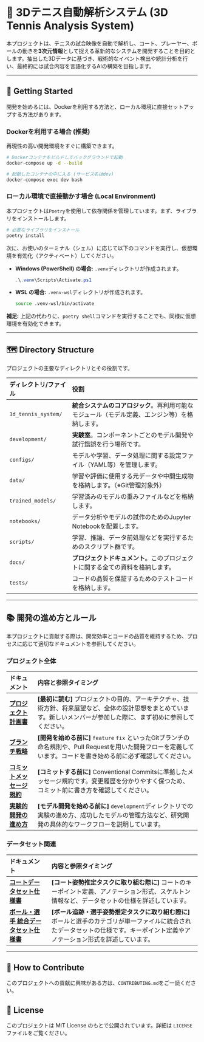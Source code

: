 # 🎾 3Dテニス自動解析システム (3D Tennis Analysis System)

本プロジェクトは、テニスの試合映像を自動で解析し、コート、プレーヤー、ボールの動きを**3次元情報**として捉える革新的なシステムを開発することを目的とします。抽出した3Dデータに基づき、戦術的なイベント検出や統計分析を行い、最終的には試合内容を言語化するAIの構築を目指します。

-----

## 🚀 Getting Started

開発を始めるには、Dockerを利用する方法と、ローカル環境に直接セットアップする方法があります。

### Dockerを利用する場合 (推奨)

再現性の高い開発環境をすぐに構築できます。

```bash
# Dockerコンテナをビルドしてバックグラウンドで起動
docker-compose up -d --build

# 起動したコンテナの中に入る (サービス名はdev)
docker-compose exec dev bash
```

### ローカル環境で直接動かす場合 (Local Environment)

本プロジェクトは`Poetry`を使用して依存関係を管理しています。まず、ライブラリをインストールします。

```bash
# 必要なライブラリをインストール
poetry install
```

次に、お使いのターミナル（シェル）に応じて以下のコマンドを実行し、仮想環境を有効化（アクティベート）してください。

  * **Windows (PowerShell) の場合:**
    `.venv`ディレクトリが作成されます。

    ```powershell
    .\.venv\Scripts\Activate.ps1
    ```

  * **WSL の場合:**
    `.venv-wsl`ディレクトリが作成されます。

    ```bash
    source .venv-wsl/bin/activate
    ```

**補足:** 上記の代わりに、`poetry shell`コマンドを実行することでも、同様に仮想環境を有効化できます。

-----

## 🗺️ Directory Structure

プロジェクトの主要なディレクトリとその役割です。

| ディレクトリ/ファイル | 役割 |
| :--- | :--- |
| `3d_tennis_system/` | **統合システムのコアロジック**。再利用可能なモジュール（モデル定義、エンジン等）を格納します。 |
| `development/` | **実験室**。コンポーネントごとのモデル開発や試行錯誤を行う場所です。 |
| `configs/` | モデルや学習、データ処理に関する設定ファイル（YAML等）を管理します。 |
| `data/` | 学習や評価に使用する元データや中間生成物を格納します。（※Git管理対象外） |
| `trained_models/` | 学習済みのモデルの重みファイルなどを格納します。 |
| `notebooks/` | データ分析やモデルの試作のためのJupyter Notebookを配置します。 |
| `scripts/` | 学習、推論、データ前処理などを実行するためのスクリプト群です。 |
| `docs/` | **プロジェクトドキュメント**。このプロジェクトに関する全ての資料を格納します。 |
| `tests/` | コードの品質を保証するためのテストコードを格納します。 |

-----

## 📚 開発の進め方とルール

本プロジェクトに貢献する際は、開発効率とコードの品質を維持するため、プロセスに応じて適切なドキュメントを参照してください。

### プロジェクト全体

| ドキュメント | 内容と参照タイミング |
| :--- | :--- |
| **[プロジェクト計画書](./docs/core/project_plan.md)** | **[最初に読む]** プロジェクトの目的、アーキテクチャ、技術方針、将来展望など、全体の設計思想をまとめています。新しいメンバーが参加した際に、まず初めに参照してください。 |
| **[ブランチ戦略](./docs/core/branching_strategy.md)** | **[開発を始める前に]** `feature` `fix` といったGitブランチの命名規則や、Pull Requestを用いた開発フローを定義しています。コードを書き始める前に必ず確認してください。 |
| **[コミットメッセージ規約](./docs/core/commit_message_rule.md)** | **[コミットする前に]** Conventional Commitsに準拠したメッセージ規約です。変更履歴を分かりやすく保つため、コミット前に書き方を確認してください。 |
| **[実験的開発の進め方](./development/README.md)** | **[モデル開発を始める前に]** `development`ディレクトリでの実験の進め方、成功したモデルの管理方法など、研究開発の具体的なワークフローを説明しています。 |

### データセット関連

| ドキュメント | 内容と参照タイミング |
| :--- | :--- |
| **[コートデータセット仕様書](./docs/dataset/court_dataset.md)** | **[コート姿勢推定タスクに取り組む際に]** コートのキーポイント定義、アノテーション形式、スケルトン情報など、データセットの仕様を詳述しています。 |
| **[ボール・選手 統合データセット仕様書](./docs/dataset/ball_and_player_dataset.md)** | **[ボール追跡・選手姿勢推定タスクに取り組む際に]** ボールと選手のカテゴリが単一ファイルに統合されたデータセットの仕様です。キーポイント定義やアノテーション形式を詳述しています。 |

-----

## 🙌 How to Contribute

このプロジェクトへの貢献に興味がある方は、`CONTRIBUTING.md`をご一読ください。

## 📜 License

このプロジェクトは MIT License のもとで公開されています。詳細は `LICENSE` ファイルをご覧ください。
